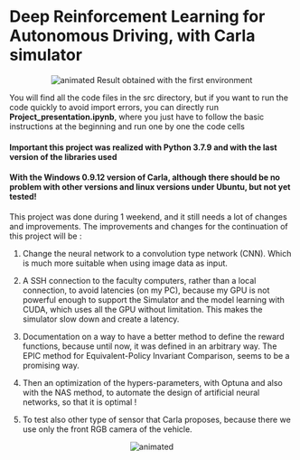 # Deep Reinforcement Learning for Autonomous Driving, with Carla simulator

<p align="center">
  <img src="https://github.com/ZuoNicolas/DRL-for_Autonomous_Driving/blob/main/presentation_video/first_learn.gif" alt="animated" />
  Result obtained with the first environment
</p>

You will find all the code files in the src directory, but if you want to run the code quickly to avoid import errors, you can directly run **Project_presentation.ipynb**, where you just have to follow the basic instructions at the beginning and run one by one the code cells

#### Important this project was realized with Python 3.7.9 and with the last version of the libraries used
#### With the Windows 0.9.12 version of Carla, although there should be no problem with other versions and linux versions under Ubuntu, but not yet tested!


This project was done during 1 weekend, and it still needs a lot of changes and improvements. The improvements and changes for the continuation of this project will be :

1. Change the neural network to a convolution type network (CNN). Which is much more suitable when using image data as input.
    

2. A SSH connection to the faculty computers, rather than a local connection, to avoid latencies (on my PC), because my GPU is not powerful enough to support the Simulator and the model learning with CUDA, which uses all the GPU without limitation. This makes the simulator slow down and create a latency.
    

3. Documentation on a way to have a better method to define the reward functions, because until now, it was defined in an arbitrary way. The EPIC method for Equivalent-Policy Invariant Comparison, seems to be a promising way.

    
4. Then an optimization of the hypers-parameters, with Optuna and also with the NAS method, to automate the design of artificial neural networks, so that it is optimal !
    

5. To test also other type of sensor that Carla proposes, because there we use only the front RGB camera of the vehicle.


<p align="center">
  <img src="https://github.com/ZuoNicolas/DRL-for_Autonomous_Driving/blob/main/presentation_video/second_learn.gif" alt="animated" />
</p>

